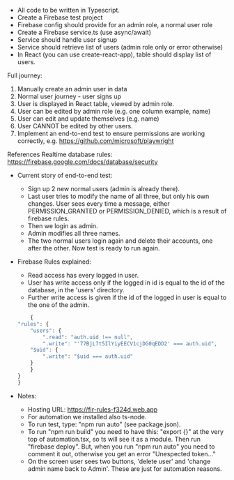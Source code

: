 - All code to be written in Typescript.
- Create a Firebase test project
- Firebase config should provide for an admin role, a normal user role
- Create a Firebase service.ts (use async/await)
- Service should handle user signup
- Service should retrieve list of users (admin role only or error otherwise)
- In React (you can use create-react-app), table should display list of users.

Full journey:
1. Manually create an admin user in data
2. Normal user journey - user signs up
3. User is displayed in React table, viewed by admin role.
4. User can be edited by admin role (e.g. one column example, name)
5. User can edit and update themselves (e.g. name)
6. User CANNOT be edited by other users.
7. Implement an end-to-end test to ensure permissions are working correctly, e.g.  https://github.com/microsoft/playwright  

References
Realtime database rules: https://firebase.google.com/docs/database/security


* Current story of end-to-end test:
    * Sign up 2 new normal users (admin is already there).
    * Last user tries to modify the name of all three, but only his own changes. User sees every time a message, either PERMISSION_GRANTED or PERMISSION_DENIED, which is a result of firebase rules. 
    * Then we login as admin.
    * Admin modifies all three names.
    * The two normal users login again and delete their accounts, one after the other. Now test is ready to run again.

* Firebase Rules explained:
    * Read access has every logged in user.
    * User has write access only if the logged in id is equal to the id of the database, in the 'users' directory.
    * Further write access is given if the id of the logged in user is equal to the one of the admin.

    ```js
        {
    "rules": {
        "users": {
            ".read": "auth.uid !== null",
            ".write": "'77BjL7t5IlYiyEECV1cjDG0qEDD2' === auth.uid",
        "$uid": {
            ".write": "$uid === auth.uid"
        }
        }
    }
    }
    ```

* Notes:
    * Hosting URL: https://fir-rules-f324d.web.app
    * For automation we installed also ts-node.
    * To run test, type: "npm run auto" (see package.json).
    * To run "npm run build" you need to have this: "export {}" at the very top of automation.tsx, so ts will see it as a module. Then run "firebase deploy". But, when you run "npm run auto" you need to comment it out, otherwise you get an error "Unespected token..."
    * On the screen user sees two buttons, 'delete user' and 'change admin name back to Admin'. These are just for automation reasons.
